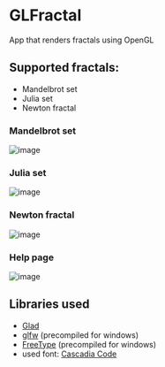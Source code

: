 # GLFractal
App that renders fractals using OpenGL
## Supported fractals:
- Mandelbrot set
- Julia set
- Newton fractal
### Mandelbrot set
![image](https://user-images.githubusercontent.com/46282097/151051132-b7bb8d25-3755-45e5-8587-f345567b1219.png)
### Julia set
![image](https://user-images.githubusercontent.com/46282097/151051245-99d982df-63e0-4cba-94f3-3502f238157c.png)
### Newton fractal
![image](https://user-images.githubusercontent.com/46282097/151577650-6e000770-305a-43b5-9270-01f0b6ebebad.png)
### Help page
![image](https://user-images.githubusercontent.com/46282097/151577734-e1331e1e-2293-41ac-a982-3271fae741ee.png)
## Libraries used
- [Glad](https://glad.dav1d.de)
- [glfw](https://github.com/glfw/glfw) (precompiled for windows)
- [FreeType](https://freetype.org/index.html) (precompiled for windows)
- used font: [Cascadia Code](https://github.com/microsoft/cascadia-code)
